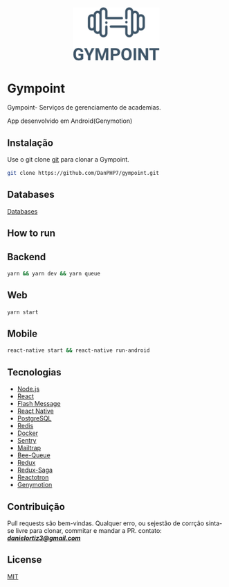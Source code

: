 <h1 align="center">
  <img alt="Gympoint" title="Gympoint" src="gympoint.png" width="200px" />
</h1>

# Gympoint

<p>Gympoint- Serviços de gerenciamento de academias.</p>
<p>App desenvolvido em Android(Genymotion)</p>

## Instalação

Use o git clone [git](https://github.com/DanPHP7/gympoint/) para clonar a Gympoint.

```bash
git clone https://github.com/DanPHP7/gympoint.git
```
## Databases
<a href="https://drive.google.com/drive/folders/1cuvdmXg6aq6CK5AdVEsnVhFhT5pfd5h6?usp=sharing" rel="nofollow">Databases</a>

## How to run

## Backend
```bash
yarn && yarn dev && yarn queue
```
## Web
```bash
yarn start
```
## Mobile
```bash
react-native start && react-native run-android
```



<h2>Tecnologias</h2>
<ul>
 <li><a href="https://nodejs.org/en/" rel="nofollow">Node.js</a></li>
 <li><a href="https://reactjs.org" rel="nofollow">React</a></li>
 <li><a href="https://github.com/lucasferreira/react-native-flash-message" rel="nofollow">Flash Message</a></li>
 <li><a href="https://facebook.github.io/react-native/" rel="nofollow">React Native</a></li>
 <li><a href="https://www.postgresql.org/about/" rel="nofollow">PostgreSQL</a></li>
 <li><a href="https://redis.io/" rel="nofollow">Redis</a></li>
 <li><a href="https://www.docker.com/" rel="nofollow">Docker</a></li>
 <li><a href="https://sentry.io/welcome/" rel="nofollow">Sentry</a></li>
 <li><a href="https://mailtrap.io/" rel="nofollow">Mailtrap</a></li>
 <li><a href="https://github.com/bee-queue/bee-queue" rel="nofollow">Bee-Queue</a></li>
 <li><a href="https://github.com/redux" rel="nofollow">Redux</a></li>
 <li><a href="https://github.com/redux-saga/redux-saga" rel="nofollow">Redux-Saga</a></li>
 <li><a href="https://github.com/infinitered/reactotron" rel="nofollow">Reactotron</a></li>
 <li><a href="https://www.genymotion.com/" rel="nofollow">Genymotion</a></li> 
</ul>

## Contribuição
Pull requests são bem-vindas. Qualquer erro, ou sejestão de corrção sinta-se livre para clonar, commitar e mandar a PR.
contato: ***<danielortiz3@gmail.com>***

## License
[MIT](https://choosealicense.com/licenses/mit/)

